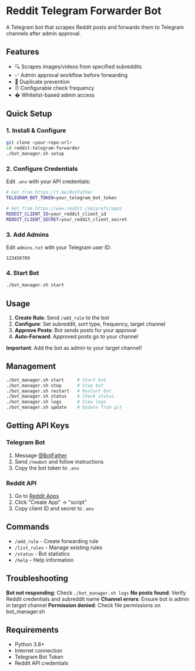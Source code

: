 # Reddit Telegram Forwarder Bot

A Telegram bot that scrapes Reddit posts and forwards them to Telegram channels after admin approval.

## Features

- 🔍 Scrapes images/videos from specified subreddits
- ✅ Admin approval workflow before forwarding
- 🚫 Duplicate prevention
- ⏰ Configurable check frequency
- � Whitelist-based admin access

## Quick Setup

### 1. Install & Configure

```bash
git clone <your-repo-url>
cd reddit-telegram-forwarder
./bot_manager.sh setup
```

### 2. Configure Credentials

Edit `.env` with your API credentials:

```bash
# Get from https://t.me/BotFather
TELEGRAM_BOT_TOKEN=your_telegram_bot_token

# Get from https://www.reddit.com/prefs/apps
REDDIT_CLIENT_ID=your_reddit_client_id
REDDIT_CLIENT_SECRET=your_reddit_client_secret
```

### 3. Add Admins

Edit `admins.txt` with your Telegram user ID:

```
123456789
```

### 4. Start Bot

```bash
./bot_manager.sh start
```

## Usage

1. **Create Rule**: Send `/add_rule` to the bot
2. **Configure**: Set subreddit, sort type, frequency, target channel
3. **Approve Posts**: Bot sends posts for your approval
4. **Auto-Forward**: Approved posts go to your channel

**Important**: Add the bot as admin to your target channel!

## Management

```bash
./bot_manager.sh start     # Start bot
./bot_manager.sh stop      # Stop bot
./bot_manager.sh restart   # Restart bot
./bot_manager.sh status    # Check status
./bot_manager.sh logs      # View logs
./bot_manager.sh update    # Update from git
```

## Getting API Keys

### Telegram Bot
1. Message [@BotFather](https://t.me/BotFather)
2. Send `/newbot` and follow instructions
3. Copy the bot token to `.env`

### Reddit API
1. Go to [Reddit Apps](https://www.reddit.com/prefs/apps)
2. Click "Create App" → "script"
3. Copy client ID and secret to `.env`

## Commands

- `/add_rule` - Create forwarding rule
- `/list_rules` - Manage existing rules
- `/status` - Bot statistics
- `/help` - Help information

## Troubleshooting

**Bot not responding**: Check `./bot_manager.sh logs`
**No posts found**: Verify Reddit credentials and subreddit name
**Channel errors**: Ensure bot is admin in target channel
**Permission denied**: Check file permissions on bot_manager.sh

## Requirements

- Python 3.8+
- Internet connection
- Telegram Bot Token
- Reddit API credentials